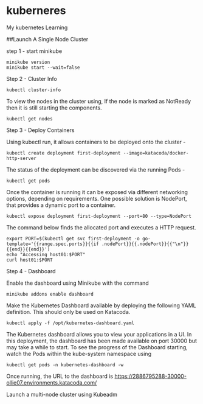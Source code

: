 # kuberneres
My kubernetes Learning

##Launch A Single Node Cluster

step 1 - start minikube
```
minikube version
minikube start --wait=false
```
Step 2 - Cluster Info
```
kubectl cluster-info
```
To view the nodes in the cluster using, If the node is marked as NotReady then it is still starting the components.
```
kubectl get nodes
```
Step 3 - Deploy Containers

Using kubectl run, it allows containers to be deployed onto the cluster - 
```
kubectl create deployment first-deployment --image=katacoda/docker-http-server
```
The status of the deployment can be discovered via the running Pods - 
```
kubectl get pods
```

Once the container is running it can be exposed via different networking options, depending on requirements. One possible solution is NodePort, that provides a dynamic port to a container.
```
kubectl expose deployment first-deployment --port=80 --type=NodePort
```
The command below finds the allocated port and executes a HTTP request.
```
export PORT=$(kubectl get svc first-deployment -o go-template='{{range.spec.ports}}{{if .nodePort}}{{.nodePort}}{{"\n"}}{{end}}{{end}}')
echo "Accessing host01:$PORT"
curl host01:$PORT
```

Step 4 - Dashboard

Enable the dashboard using Minikube with the command 
```
minikube addons enable dashboard
```
Make the Kubernetes Dashboard available by deploying the following YAML definition. This should only be used on Katacoda.
```
kubectl apply -f /opt/kubernetes-dashboard.yaml
```
The Kubernetes dashboard allows you to view your applications in a UI. In this deployment, the dashboard has been made available on port 30000 but may take a while to start.
To see the progress of the Dashboard starting, watch the Pods within the kube-system namespace using 
```
kubectl get pods -n kubernetes-dashboard -w
```
Once running, the URL to the dashboard is https://2886795288-30000-ollie07.environments.katacoda.com/

Launch a multi-node cluster using Kubeadm

